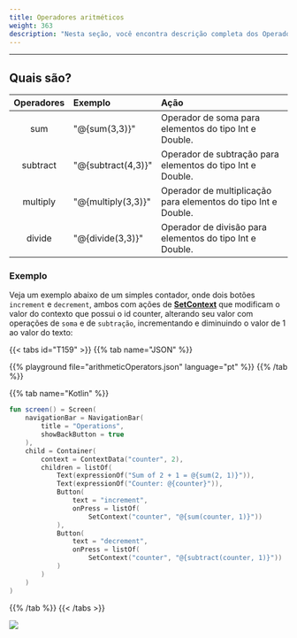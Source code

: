 ```yaml
---
title: Operadores aritméticos
weight: 363
description: "Nesta seção, você encontra descrição completa dos Operadores Numéricas."
---
```


---

## Quais são?

| Operadores | Exemplo              | Ação                                                           |
| :--------: | :------------------- | :------------------------------------------------------------- |
|    sum     | "@{sum\(3,3\)}"      | Operador de soma para elementos do tipo Int e Double.          |
|  subtract  | "@{subtract\(4,3\)}" | Operador de subtração para elementos do tipo Int e Double.     |
|  multiply  | "@{multiply\(3,3\)}" | Operador de multiplicação para elementos do tipo Int e Double. |
|   divide   | "@{divide\(3,3\)}"   | Operador de divisão para elementos do tipo Int e Double.       |

### Exemplo

Veja um exemplo abaixo de um simples contador, onde dois botões `increment` e `decrement`, ambos com ações de [**SetContext**](/pt/api/actions/setcontext) que modificam o valor do contexto que possui o id counter, alterando seu valor com operações de `soma` e de `subtração`, incrementando e diminuindo o valor de 1 ao valor do texto:

{{< tabs id="T159" >}}
{{% tab name="JSON" %}}

<!-- json-playground:arithmeticOperators.json
{
  "_beagleComponent_" : "beagle:screenComponent",
  "navigationBar" : {
    "title" : "Operations",
    "showBackButton" : true
  },
  "child" : {
    "_beagleComponent_" : "beagle:container",
    "children" : [ {
      "_beagleComponent_" : "beagle:text",
      "text" : "Sum of 2 + 1 = @{sum(2, 1)}"
    }, {
      "_beagleComponent_" : "beagle:text",
      "text" : "Counter: @{counter}"
    }, {
      "_beagleComponent_" : "beagle:button",
      "text" : "increment",
      "onPress" : [ {
        "_beagleAction_" : "beagle:setContext",
        "contextId" : "counter",
        "value" : "@{sum(counter, 1)}"
      } ]
    }, {
      "_beagleComponent_" : "beagle:button",
      "text" : "decrement",
      "onPress" : [ {
        "_beagleAction_" : "beagle:setContext",
        "contextId" : "counter",
        "value" : "@{subtract(counter, 1)}"
      } ]
    } ],
    "context" : {
      "id" : "counter",
      "value" : 2
    }
  }
}
-->

{{% playground file="arithmeticOperators.json" language="pt" %}}
{{% /tab %}}

{{% tab name="Kotlin" %}}

```kotlin
fun screen() = Screen(
    navigationBar = NavigationBar(
        title = "Operations",
        showBackButton = true
    ),
    child = Container(
        context = ContextData("counter", 2),
        children = listOf(
            Text(expressionOf("Sum of 2 + 1 = @{sum(2, 1)}")),
            Text(expressionOf("Counter: @{counter}")),
            Button(
                text = "increment",
                onPress = listOf(
                    SetContext("counter", "@{sum(counter, 1)}"))
            ),
            Button(
                text = "decrement",
                onPress = listOf(
                    SetContext("counter", "@{subtract(counter, 1)}"))
            )
        )
    )
)
```

{{% /tab %}}
{{< /tabs >}}

![](/shared/operadoresaritmeticos%20%281%29.gif)
